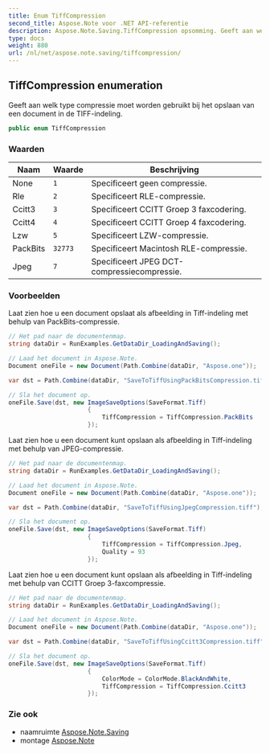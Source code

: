```yaml
---
title: Enum TiffCompression
second_title: Aspose.Note voor .NET API-referentie
description: Aspose.Note.Saving.TiffCompression opsomming. Geeft aan welk type compressie moet worden gebruikt bij het opslaan van een document in de TIFFindeling.
type: docs
weight: 880
url: /nl/net/aspose.note.saving/tiffcompression/
---
```

## TiffCompression enumeration

Geeft aan welk type compressie moet worden gebruikt bij het opslaan van een document in de TIFF-indeling.

```csharp
public enum TiffCompression
```

### Waarden

| Naam | Waarde | Beschrijving |
| --- | --- | --- |
| None | `1` | Specificeert geen compressie. |
| Rle | `2` | Specificeert RLE-compressie. |
| Ccitt3 | `3` | Specificeert CCITT Groep 3 faxcodering. |
| Ccitt4 | `4` | Specificeert CCITT Groep 4 faxcodering. |
| Lzw | `5` | Specificeert LZW-compressie. |
| PackBits | `32773` | Specificeert Macintosh RLE-compressie. |
| Jpeg | `7` | Specificeert JPEG DCT-compressiecompressie. |

### Voorbeelden

Laat zien hoe u een document opslaat als afbeelding in Tiff-indeling met behulp van PackBits-compressie.

```csharp
// Het pad naar de documentenmap.
string dataDir = RunExamples.GetDataDir_LoadingAndSaving();

// Laad het document in Aspose.Note.
Document oneFile = new Document(Path.Combine(dataDir, "Aspose.one"));

var dst = Path.Combine(dataDir, "SaveToTiffUsingPackBitsCompression.tiff");

// Sla het document op.
oneFile.Save(dst, new ImageSaveOptions(SaveFormat.Tiff)
                      {
                          TiffCompression = TiffCompression.PackBits
                      });
```

Laat zien hoe u een document kunt opslaan als afbeelding in Tiff-indeling met behulp van JPEG-compressie.

```csharp
// Het pad naar de documentenmap.
string dataDir = RunExamples.GetDataDir_LoadingAndSaving();

// Laad het document in Aspose.Note.
Document oneFile = new Document(Path.Combine(dataDir, "Aspose.one"));

var dst = Path.Combine(dataDir, "SaveToTiffUsingJpegCompression.tiff");

// Sla het document op.
oneFile.Save(dst, new ImageSaveOptions(SaveFormat.Tiff)
                      {
                          TiffCompression = TiffCompression.Jpeg,
                          Quality = 93
                      });
```

Laat zien hoe u een document kunt opslaan als afbeelding in Tiff-indeling met behulp van CCITT Groep 3-faxcompressie.

```csharp
// Het pad naar de documentenmap.
string dataDir = RunExamples.GetDataDir_LoadingAndSaving();

// Laad het document in Aspose.Note.
Document oneFile = new Document(Path.Combine(dataDir, "Aspose.one"));

var dst = Path.Combine(dataDir, "SaveToTiffUsingCcitt3Compression.tiff");

// Sla het document op.
oneFile.Save(dst, new ImageSaveOptions(SaveFormat.Tiff)
                      {
                          ColorMode = ColorMode.BlackAndWhite,
                          TiffCompression = TiffCompression.Ccitt3
                      });
```

### Zie ook

* naamruimte [Aspose.Note.Saving](../../aspose.note.saving/)
* montage [Aspose.Note](../../)


